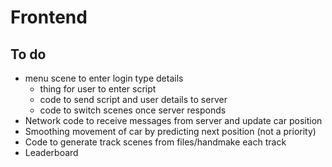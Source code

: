 # Frontend

## To do
- menu scene to enter login type details
	* thing for user to enter script
	* code to send script and user details to server
	* code to switch scenes once server responds
- Network code to receive messages from server and update car position
- Smoothing movement of car by predicting next position (not a priority)
- Code to generate track scenes from files/handmake each track
- Leaderboard
